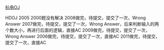 


<a href="http://acm.hdu.edu.cn/listproblem.php?vol=1" target="_blank">杭电OJ</a>


HDOJ 2005 2000题没有解决
2008做完，待提交，提交了一次，Wrong Answer
2007做完，待提交，提交了一次，Wrong Answer，后来判断输入的两个数大小，再进行后面的逻辑，直接AC
2009做完，待提交，提交了一次，Wrong Answer
2006做完，待提交，提交了一次，直接AC
2011做完，待提交，提交了一次，直接AC